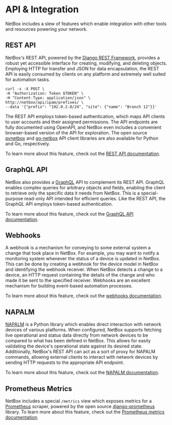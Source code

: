 # API & Integration

NetBox includes a slew of features which enable integration with other tools and resources powering your network.

## REST API

NetBox's REST API, powered by the [Django REST Framework](https://www.django-rest-framework.org/), provides a robust yet accessible interface for creating, modifying, and deleting objects. Employing HTTP for transfer and JSON for data encapsulation, the REST API is easily consumed by clients on any platform and extremely well suited for automation tasks.

```no-highlight
curl -s -X POST \
-H "Authorization: Token $TOKEN" \
-H "Content-Type: application/json" \
http://netbox/api/ipam/prefixes/ \
--data '{"prefix": "192.0.2.0/24", "site": {"name": "Branch 12"}}'
```

The REST API employs token-based authentication, which maps API clients to user accounts and their assigned permissions. The API endpoints are fully documented using OpenAPI, and NetBox even includes a convenient browser-based version of the API for exploration. The open source [pynetbox](https://github.com/netbox-community/pynetbox) and [go-netbox](https://github.com/netbox-community/go-netbox) API client libraries are also available for Python and Go, respectively.

To learn more about this feature, check out the [REST API documentation](../integrations/rest-api.md).

## GraphQL API

NetBox also provides a [GraphQL](https://graphql.org/) API to complement its REST API. GraphQL enables complex queries for arbitrary objects and fields, enabling the client to retrieve only the specific data it needs from NetBox. This is a special-purpose read-only API intended for efficient queries. Like the REST API, the GraphQL API employs token-based authentication.

To learn more about this feature, check out the [GraphQL API documentation](../integrations/graphql-api.md).

## Webhooks

A webhook is a mechanism for conveying to some external system a change that took place in NetBox. For example, you may want to notify a monitoring system whenever the status of a device is updated in NetBox. This can be done by creating a webhook for the device model in NetBox and identifying the webhook receiver. When NetBox detects a change to a device, an HTTP request containing the details of the change and who made it be sent to the specified receiver. Webhooks are an excellent mechanism for building event-based automation processes.

To learn more about this feature, check out the [webhooks documentation](../integrations/webhooks.md).

## NAPALM

[NAPALM](https://github.com/napalm-automation/napalm) is a Python library which enables direct interaction with network devices of various platforms. When configured, NetBox supports fetching live operational and status data directly from network devices to be compared to what has been defined in NetBox. This allows for easily validating the device's operational state against its desired state. Additionally, NetBox's REST API can act as a sort of proxy for NAPALM commands, allowing external clients to interact with network devices by sending HTTP requests to the appropriate API endpoint.

To learn more about this feature, check out the [NAPALM documentation](../integrations/napalm.md).

## Prometheus Metrics

NetBox includes a special `/metrics` view which exposes metrics for a [Prometheus](https://prometheus.io/) scraper, powered by the open source [django-prometheus](https://github.com/korfuri/django-prometheus) library. To learn more about this feature, check out the [Prometheus metrics documentation](../integrations/prometheus-metrics.md).
